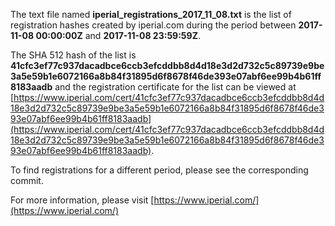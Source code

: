 The text file named **iperial_registrations_2017_11_08.txt** is the list of registration hashes created by iperial.com during the period between **2017-11-08 00:00:00Z** and **2017-11-08 23:59:59Z**.

The SHA 512 hash of the list is **41cfc3ef77c937dacadbce6ccb3efcddbb8d4d18e3d2d732c5c89739e9be3a5e59b1e6072166a8b84f31895d6f8678f46de393e07abf6ee99b4b61ff8183aadb** and the registration certificate for the list can be viewed at [https://www.iperial.com/cert/41cfc3ef77c937dacadbce6ccb3efcddbb8d4d18e3d2d732c5c89739e9be3a5e59b1e6072166a8b84f31895d6f8678f46de393e07abf6ee99b4b61ff8183aadb](https://www.iperial.com/cert/41cfc3ef77c937dacadbce6ccb3efcddbb8d4d18e3d2d732c5c89739e9be3a5e59b1e6072166a8b84f31895d6f8678f46de393e07abf6ee99b4b61ff8183aadb).

To find registrations for a different period, please see the corresponding commit.

For more information, please visit [https://www.iperial.com/](https://www.iperial.com/)

